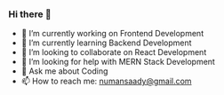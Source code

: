 ### Hi there 👋



- 🔭 I’m currently working on Frontend Development
- 🌱 I’m currently learning Backend Development
- 👯 I’m looking to collaborate on React Development
- 🤔 I’m looking for help with MERN Stack Development
- 💬 Ask me about Coding
- 📫 How to reach me: numansaady@gmail.com



